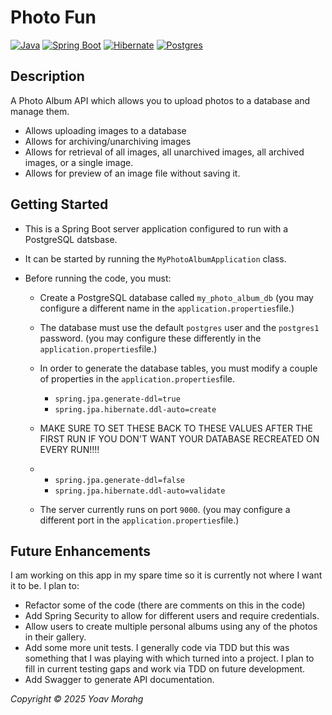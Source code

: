 # Photo Fun
[![Java](https://img.shields.io/badge/Java-%23ED8B00.svg?logo=openjdk&logoColor=white)](#)
[![Spring Boot](https://img.shields.io/badge/Spring%20Boot-6DB33F?logo=springboot&logoColor=fff)](#)
[![Hibernate](https://img.shields.io/badge/Hibernate-59666C?logo=hibernate&logoColor=fff)](#)
[![Postgres](https://img.shields.io/badge/Postgres-%23316192.svg?logo=postgresql&logoColor=white)](#)
## Description
A Photo Album API which allows you to upload photos to a database and manage them.
- Allows uploading images to a database
- Allows for archiving/unarchiving images
- Allows for retrieval of all images, all unarchived images, all archived images, or a single image.
- Allows for preview of an image file without saving it.

## Getting Started

- This is a Spring Boot server application configured to run with a PostgreSQL datsbase.

- It can be started by running the ``MyPhotoAlbumApplication`` class.

- Before running the code, you must:
  - Create a PostgreSQL database called ``my_photo_album_db`` (you may configure a different name in the ``application.properties``file.)
  - The database must use the default ``postgres`` user and the ``postgres1`` password. (you may configure these differently in the ``application.properties``file.)
  - In order to generate the database tables, you must modify a couple of properties in the ``application.properties``file.

    - ``spring.jpa.generate-ddl=true``
    - ``spring.jpa.hibernate.ddl-auto=create``
  
  - MAKE SURE TO SET THESE BACK TO THESE VALUES AFTER THE FIRST RUN IF YOU DON'T WANT YOUR DATABASE RECREATED ON EVERY RUN!!!!
  -
      - ``spring.jpa.generate-ddl=false``
      - ``spring.jpa.hibernate.ddl-auto=validate``
  - The server currently runs on port ``9000``. (you may configure a different port in the ``application.properties``file.)

## Future Enhancements

I am working on this app in my spare time so it is currently not where I want it to be. I plan to:
 
   - Refactor some of the code (there are comments on this in the code)
   - Add Spring Security to allow for different users and require credentials.
   - Allow users to create multiple personal albums using any of the photos in their gallery.
   - Add some more unit tests. I generally code via TDD but this was something that I was playing with which turned into a project. I plan to fill in current testing gaps and work via TDD on future development.
   - Add Swagger to generate API documentation.

*Copyright &copy; 2025 Yoav Morahg*
